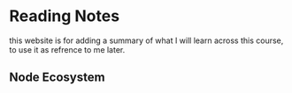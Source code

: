# Reading Notes
this website is for adding a summary of what I will learn across this course, to use it as refrence to me later.
## Node Ecosystem
